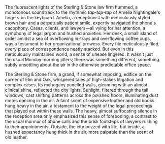 The fluorescent lights of the Sterling & Stone law firm hummed, a monotonous soundtrack to the rhythmic *tap-tap-tap* of Amelia Nightingale's fingers on the keyboard.  Amelia, a receptionist with meticulously styled brown hair and a perpetually patient smile, expertly navigated the phone's cacophony.  Cases, clients, and lawyers—all vying for her attention, a symphony of legal jargon and hushed anxieties.  Her desk, a small island of order amidst a sea of overflowing in-trays and overflowing coffee cups, was a testament to her organizational prowess.  Every file meticulously filed, every piece of correspondence neatly stacked.  But even in this meticulously maintained world, a sense of unease lingered. It wasn't just the usual Monday morning jitters; there was something different, something subtly unsettling about the air in the otherwise predictable office space.


The Sterling & Stone firm, a grand, if somewhat imposing, edifice on the corner of Elm and Oak, whispered tales of high-stakes litigation and complex cases.  Its mahogany panelled walls, gleaming with an almost clinical shine, reflected the city lights.  Sunlight, filtered through the tall windows, cast shifting patterns across the polished floors, illuminating dust motes dancing in the air.  A faint scent of expensive leather and old books hung heavy in the air, a testament to the weight of the legal proceedings that played out within these walls. The heavy, almost suffocating silence in the reception area only emphasized this sense of foreboding, a contrast to the usual murmur of phone calls and the brisk footsteps of lawyers rushing to their appointments.  Outside, the city buzzed with life, but inside, a hushed expectancy hung thick in the air, more palpable than the scent of old leather.
